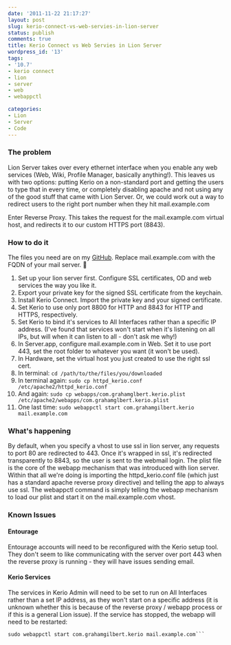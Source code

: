 ```yaml
---
date: '2011-11-22 21:17:27'
layout: post
slug: kerio-connect-vs-web-servies-in-lion-server
status: publish
comments: true
title: Kerio Connect vs Web Servies in Lion Server
wordpress_id: '13'
tags:
- '10.7'
- kerio connect
- lion
- server
- web
- webappctl

categories:
- Lion
- Server
- Code
---
```


### The problem


Lion Server takes over every ethernet interface when you enable any web services (Web, Wiki, Profile Manager, basically anything!). This leaves us with two options: putting Kerio on a non-standard port and getting the users to type that in every time, or completely disabling apache and not using any of the good stuff that came with Lion Server. Or, we could work out a way to redirect users to the right port number when they hit mail.example.com

Enter Reverse Proxy. This takes the request for the mail.example.com virtual host, and redirects it to our custom HTTPS port (8843).



### How to do it


The files you need are on my [GitHub](https://github.com/grahamgilbert/Lion_Kerio). Replace mail.example.com with the FQDN of your mail server.

1.	Set up your lion server first. Configure SSL certificates, OD and web services the way you like it.
2.	Export your private key for the signed SSL certificate from the keychain.
3.	Install Kerio Connect. Import the private key and your signed certificate.
4.	Set Kerio to use only port 8800 for HTTP and 8843 for HTTP and HTTPS, respectively.
5.	Set Kerio to bind it's services to All Interfaces rather than a specific IP address. (I've found that services won't start when it's listening on all IPs, but will when it can listen to all - don't ask me why!)
6.	In Server.app, configure mail.example.com in Web. Set it to use port 443, set the root folder to whatever you want (it won't be used).
7.	In Hardware, set the virtual host you just created to use the right ssl cert.
8.	In terminal: ```cd /path/to/the/files/you/downloaded```
9.	In terminal again: ```sudo cp httpd_kerio.conf /etc/apache2/httpd_kerio.conf```
10.	And again: ```sudo cp webapps/com.grahamglbert.kerio.plist /etc/apache2/webapps/com.grahamglbert.kerio.plist```
11.	One last time: ```sudo webappctl start com.grahamgilbert.kerio mail.example.com```

### What's happening
By default, when you specify a vhost to use ssl in lion server, any requests to port 80 are redirected to 443. Once it's wrapped in ssl, it's redirected transparently to 8843, so the user is sent to the webmail login.
The plist file is the core of the webapp mechanism that was introduced with lion server. Within that all we're doing is importing the httpd_kerio.conf file (which just has a standard apache reverse proxy directive) and telling the app to always use ssl. The webappctl command is simply telling the webapp mechanism to load our plist and start it on the mail.example.com vhost. 

### Known Issues
#### Entourage
Entourage accounts will need to be reconfigured with the Kerio setup tool. They don't seem to like communicating with the server over port 443 when the reverse proxy is running - they will have issues sending email.

#### Kerio Services
The services in Kerio Admin will need to be set to run on All Interfaces rather than a set IP address, as they won't start on a specific address (it is unknown whether this is because of the reverse proxy / webapp process or if this is a general Lion issue). If the service has stopped, the webapp will need to be restarted:
```sudo webappctl stop com.grahamgilbert.kerio mail.example.com
sudo webappctl start com.grahamgilbert.kerio mail.example.com```
